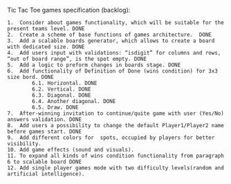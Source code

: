 Tic Tac Toe games specification (backlog):

    1.  Consider about games functionality, which will be suitable for the present teams level. DONE
    2.  Create a scheme of base functions of games architecture.  DONE
    3.  Add a scalable boards generator, which allows to create a board with dedicated size. DONE
    4.  Add users input with validations: “isdigit” for columns and rows, “out of board range”, is the spot empty. DONE
    5.  Add a logic to preform changes in boards stage. DONE
    6.  Add functionality of Definition of Done (wins condition) for 3x3 size bord. DONE
            6.1. Horizontal. DONE
            6.2. Vertical. DONE
            6.3. Diagonal. DONE
            6.4. Another diagonal. DONE
            6.5. Draw. DONE
    7.  After-winning invitation to continue/quite game with user (Yes/No) answers validation. DONE
    8.  Add users a possibility to change the default Player1/Player2 name before games start. DONE
    9.  Add different colors for  spots, occupied by players for better visibility.
    10. Add game effects (sound and visuals).
    11. To expand all kinds of wins condition functionality from paragraph 6 to scalable board DONE
    12. Add single player games mode with two difficulty levels(random and artificial intelligence).
